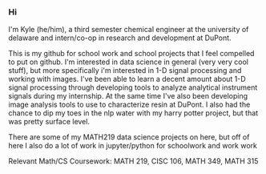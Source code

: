 ### Hi 
I'm Kyle (he/him), a third semester chemical engineer at the university of delaware and intern/co-op in research and development at DuPont.

This is my github for school work and school projects that I feel compelled to put on github. I'm interested in data science in general (very very cool stuff), but more specifically i'm interested in 1-D signal processing and working with images. I've been able to learn a decent amount about 1-D signal processing through developing tools to analyze analytical instrument signals during my internship. At the same time I've also been developing image analysis tools to use to characterize resin at DuPont. I also had the chance to dip my toes in the nlp water with my harry potter project, but that was pretty surface level. 

There are some of my MATH219 data science projects on here, but off of here I also do a lot of work in jupyter/python for schoolwork and work work 

Relevant Math/CS Coursework: MATH 219, CISC 106, MATH 349, MATH 315


<!--
**kylecapybara/kylecapybara** is a ✨ _special_ ✨ repository because its `README.md` (this file) appears on your GitHub profile.

Here are some ideas to get you started:

- 🔭 I’m currently working on ...
- 🌱 I’m currently learning ...
- 👯 I’m looking to collaborate on ...
- 🤔 I’m looking for help with ...
- 💬 Ask me about ...
- 📫 How to reach me: ...
- 😄 Pronouns: ...
- ⚡ Fun fact: ...
-->
